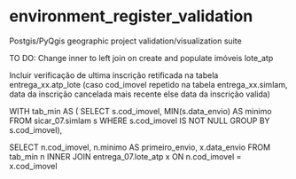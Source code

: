# environment_register_validation
Postgis/PyQgis geographic project validation/visualization suite

TO DO:
Change inner to left join on create and populate imóveis  lote_atp 

Incluir verificação de ultima inscrição retificada na tabela entrega_xx.atp_lote (caso cod_imovel repetido na tabela entrega_xx.simlam, data da inscrição cancelada mais recente else data da inscrição valida)


WITH tab_min AS ( 
SELECT s.cod_imovel, MIN(s.data_envio) AS minimo
FROM sicar_07.simlam s
WHERE s.cod_imovel IS NOT NULL
GROUP BY s.cod_imovel),


SELECT n.cod_imovel, n.minimo AS primeiro_envio, x.data_envio 
FROM tab_min n
INNER JOIN entrega_07.lote_atp x
ON n.cod_imovel = x.cod_imovel
